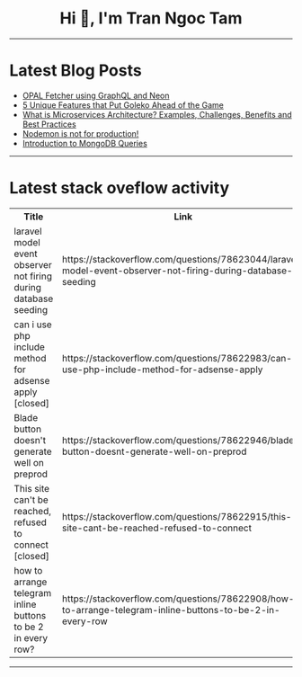 <h1 align="center">Hi 👋, I'm Tran Ngoc Tam</h1>

---

# Latest Blog Posts 
<!-- BLOG-POST-LIST:START -->
- [OPAL Fetcher using GraphQL and Neon](https://dev.to/nithamitabh/opal-fetcher-using-graphql-and-neon-394b)
- [5 Unique Features that Put Goleko Ahead of the Game](https://dev.to/odhiambo_ouko/5-unique-features-that-put-goleko-ahead-of-the-game-3o0d)
- [What is Microservices Architecture? Examples, Challenges, Benefits and Best Practices](https://dev.to/hyscaler/what-is-microservices-architecture-examples-challenges-benefits-and-best-practices-10be)
- [Nodemon is not for production!](https://dev.to/kameshoff/nodemon-is-not-for-production-3mdj)
- [Introduction to MongoDB Queries](https://dev.to/saumya27/introduction-to-mongodb-queries-3a8h)
<!-- BLOG-POST-LIST:END -->

---

# Latest stack oveflow activity
<table>
  <tr><th>Title</th><th>Link</th></tr>
  <!-- STACKOVERFLOW:START --><tr><td>laravel model event observer not firing during database seeding</td><td>https://stackoverflow.com/questions/78623044/laravel-model-event-observer-not-firing-during-database-seeding</td></tr><tr><td>can i use php include method for adsense apply [closed]</td><td>https://stackoverflow.com/questions/78622983/can-i-use-php-include-method-for-adsense-apply</td></tr><tr><td>Blade button doesn&#39;t generate well on preprod</td><td>https://stackoverflow.com/questions/78622946/blade-button-doesnt-generate-well-on-preprod</td></tr><tr><td>This site can&#39;t be reached, refused to connect [closed]</td><td>https://stackoverflow.com/questions/78622915/this-site-cant-be-reached-refused-to-connect</td></tr><tr><td>how to arrange telegram inline buttons to be 2 in every row?</td><td>https://stackoverflow.com/questions/78622908/how-to-arrange-telegram-inline-buttons-to-be-2-in-every-row</td></tr><!-- STACKOVERFLOW:END -->
</table>

---


